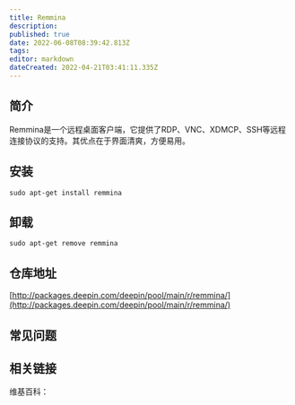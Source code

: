 ```yaml
---
title: Remmina
description: 
published: true
date: 2022-06-08T08:39:42.813Z
tags: 
editor: markdown
dateCreated: 2022-04-21T03:41:11.335Z
---
```


## 简介

Remmina是一个远程桌面客户端，它提供了RDP、VNC、XDMCP、SSH等远程连接协议的支持。其优点在于界面清爽，方便易用。

## 安装

`sudo apt-get install remmina`

## 卸载

`sudo apt-get remove remmina`

## 仓库地址

[http://packages.deepin.com/deepin/pool/main/r/remmina/](http://packages.deepin.com/deepin/pool/main/r/remmina/)

## 常见问题

## 相关链接

维基百科：
